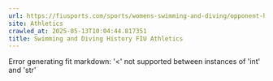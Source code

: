 ```yaml
---
url: https://fiusports.com/sports/womens-swimming-and-diving/opponent-history/american-athletic-conference/1540
site: Athletics
crawled_at: 2025-05-13T10:04:44.817351
title: Swimming and Diving History FIU Athletics
---
```


Error generating fit markdown: '<' not supported between instances of 'int' and 'str'